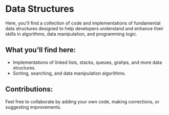 # Data Structures

Here, you'll find a collection of code and implementations of fundamental data structures designed to help developers understand and enhance their skills in algorithms, data manipulation, and programming logic.

## What you'll find here:

- Implementations of linked lists, stacks, queues, grahps, and more data structures.
- Sorting, searching, and data manipulation algorithms.

## Contributions:

Feel free to collaborate by adding your own code, making corrections, or suggesting improvements.
